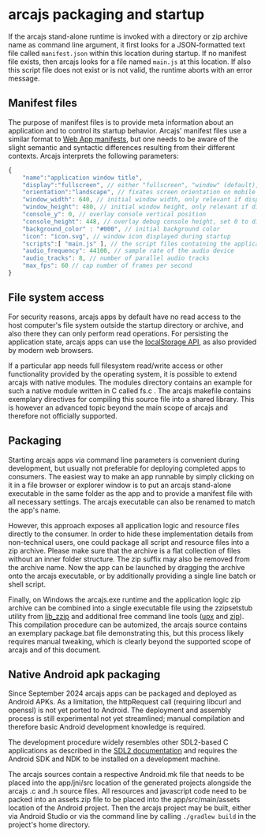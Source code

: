 # arcajs packaging and startup

If the arcajs stand-alone runtime is invoked with a directory or zip archive
name as command line argument, it first looks for a JSON-formatted text file
called `manifest.json` within this location during startup. If no manifest file
exists, then arcajs looks for a file named `main.js` at this location. If also
this script file does not exist or is not valid, the runtime aborts with an
error message.

## Manifest files

The purpose of manifest files is to provide meta information about an
application and to control its startup behavior. Arcajs' manifest files use a
similar format to
[Web App manifests](https://developer.mozilla.org/docs/Web/Manifest), but
one needs to be aware of the slight semantic and syntactic differences resulting
from their different contexts. Arcajs interprets the following parameters:

```javascript
{
	"name":"application window title",
	"display":"fullscreen", // either "fullscreen", "window" (default), or "resizable"
	"orientation":"landscape", // fixates screen orientation on mobile platforms. Either "any" (default), "landscape", or "portrait"
	"window_width": 640, // initial window width, only relevant if display is "window" or "resizable"
	"window_height": 480, // initial window height, only relevant if display is "window" or "resizable"
	"console_y": 0, // overlay console vertical position
	"console_height": 448, // overlay debug console height, set 0 to disable
	"background_color" : "#000", // initial background color
	"icon": "icon.svg", // window icon displayed during startup
	"scripts":[ "main.js" ], // the script files containing the application logic
	"audio_frequency": 44100, // sample rate of the audio device
	"audio_tracks": 8, // number of parallel audio tracks
	"max_fps": 60 // cap number of frames per second
}
```

## File system access

For security reasons, arcajs apps by default have no read access to the host 
computer's file system outside the startup directory or archive, and also there
they can only perform read operations. For persisting the application state,
arcajs apps can use the [localStorage API](https://developer.mozilla.org/docs/Web/API/Window/localStorage),
as also provided by modern web browsers.

If a particular app needs full filesystem read/write access or other functionality
provided by the operating system, it is possible to extend arcajs with native
modules. The modules directory contains an example for such a native module written
in C called fs.c . The arcajs makefile contains exemplary directives for
compiling this source file into a shared library. This is however an advanced
topic beyond the main scope of arcajs and therefore not officially supported.

## Packaging

Starting arcajs apps via command line parameters is convenient during
development, but usually not preferable for deploying completed apps to
consumers. The easiest way to make an app runnable by simply clicking on it in a
file browser or explorer window is to put an arcajs stand-alone executable in
the same folder as the app and to provide a manifest file with all necessary
settings. The arcajs executable can also be renamed to match the app's name.

However, this approach exposes all application logic and resource files
directly to the consumer. In order to hide these implementation details from
non-technical users, one could package all script and resource files into a zip
archive. Please make sure that the archive is a flat collection of files without
an inner folder structure. The zip suffix may also be removed from the archive
name. Now the app can be launched by dragging the archive onto the arcajs
executable, or by additionally providing a single line batch or shell script.

Finally, on Windows the arcajs.exe runtime and the application logic zip archive
can be combined into a single executable file using the zzipsetstub utility from
[lib_zzip](https://github.com/xriss/gamecake/blob/master/lib_zzip/test/zzipsetstub.c)
and additional free command line tools ([upx](https://upx.github.io/) and
[zip](http://http://infozip.sourceforge.net/)). This compilation procedure
can be automized, the arcajs source contains an exemplary package.bat file
demonstrating this, but this process likely requires manual tweaking, which is
clearly beyond the supported scope of arcajs and of this document.

## Native Android apk packaging

Since September 2024 arcajs apps can be packaged and deployed as Android APKs. As a
limitation, the httpRequest call (requiring libcurl and openssl) is not yet ported
to Android. The deployment and assembly process is still experimental not yet
streamlined; manual compilation and therefore basic Android development knowledge is
required.

The development procedure widely resembles other SDL2-based C applications as
described in the [SDL2 documentation](https://wiki.libsdl.org/SDL2/README/android)
and requires the Android SDK and NDK to be installed on a development machine.

The arcajs sources contain a respective Android.mk file that needs to be placed
into the app/jni/src location of the generated projects alongside the arcajs .c and
.h source files. All resources and javascript code need to be packed into an
assets.zip file to be placed into the app/src/main/assets location of the Android
project. Then the arcajs project may be built, either via Android Studio or via
the command line by calling `./gradlew build` in the project's home directory.
